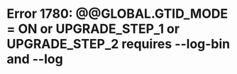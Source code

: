 # Error 1780: @@GLOBAL.GTID\_MODE = ON or UPGRADE\_STEP\_1 or UPGRADE\_STEP\_2 requires --log-bin and --log

